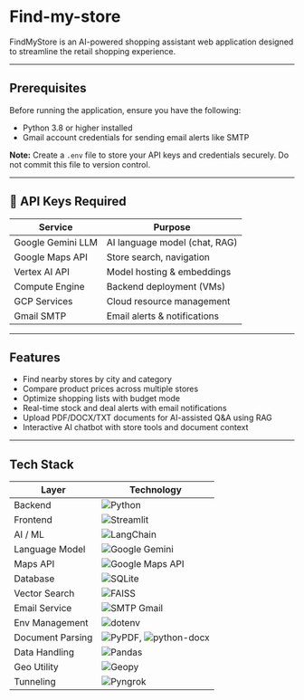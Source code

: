 # Find-my-store

FindMyStore is an AI-powered shopping assistant web application designed to streamline the retail shopping experience.

---

## Prerequisites

Before running the application, ensure you have the following:

- Python 3.8 or higher installed
- Gmail account credentials for sending email alerts like SMTP

**Note:** Create a `.env` file to store your API keys and credentials securely. Do not commit this file to version control.
  
---


## 🔑 API Keys Required

| Service               | Purpose                       |
| --------------------- | ----------------------------- |
| Google Gemini LLM     | AI language model (chat, RAG) |
| Google Maps API       | Store search, navigation      |
| Vertex AI API         | Model hosting & embeddings    |
| Compute Engine        | Backend deployment (VMs)      |
| GCP Services          | Cloud resource management     |
| Gmail SMTP            | Email alerts & notifications  |

---

## Features

- Find nearby stores by city and category
- Compare product prices across multiple stores
- Optimize shopping lists with budget mode
- Real-time stock and deal alerts with email notifications
- Upload PDF/DOCX/TXT documents for AI-assisted Q&A using RAG
- Interactive AI chatbot with store tools and document context

---

## Tech Stack

| Layer         | Technology                                                                 |
|---------------|----------------------------------------------------------------------------|
| Backend       | ![Python](https://img.shields.io/badge/Python-3776AB?logo=python&logoColor=white)               |
| Frontend      | ![Streamlit](https://img.shields.io/badge/Streamlit-FF4B4B?logo=streamlit&logoColor=white)        |
| AI / ML       | ![LangChain](https://img.shields.io/badge/LangChain-000000?logo=python&logoColor=white)           |
| Language Model| ![Google Gemini](https://img.shields.io/badge/Google%20Gemini-4285F4?logo=google&logoColor=white)  |
| Maps API     | ![Google Maps API](https://img.shields.io/badge/Google%20Maps-blue?logo=googlemaps&logoColor=white)|
| Database      | ![SQLite](https://img.shields.io/badge/SQLite-003B57?logo=sqlite&logoColor=white)                  |
| Vector Search | ![FAISS](https://img.shields.io/badge/FAISS-000000?logo=python&logoColor=white)                    |
| Email Service | ![SMTP Gmail](https://img.shields.io/badge/SMTP%20Gmail-D14836?logo=gmail&logoColor=white)          |
| Env Management| ![dotenv](https://img.shields.io/badge/dotenv-214B8A?logo=python&logoColor=white)                   |
| Document Parsing | ![PyPDF](https://img.shields.io/badge/PyPDF-FF6C37?logo=python&logoColor=white), ![python-docx](https://img.shields.io/badge/python--docx-3566AC?logo=python&logoColor=white) |
| Data Handling | ![Pandas](https://img.shields.io/badge/Pandas-150458?logo=pandas&logoColor=white)                   |
| Geo Utility  | ![Geopy](https://img.shields.io/badge/Geopy-60A5FA?logo=python&logoColor=white)                    |
| Tunneling    | ![Pyngrok](https://img.shields.io/badge/Pyngrok-4F46E5?logo=python&logoColor=white)                |
